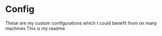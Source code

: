 # Config
These are my custom configurations which I could benefit from on many machines
This is my readme
